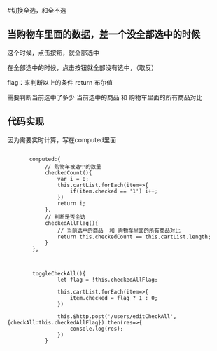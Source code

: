 #切换全选，和全不选
## 当购物车里面的数据，差一个没全部选中的时候
这个时候，点击按钮，就全部选中

在全部选中的时候，点击按钮就全部没有选中，（取反）

flag：来判断以上的条件
    return  布尔值

需要判断当前选中了多少
    当前选中的商品  和 购物车里面的所有商品对比

##  代码实现
因为需要实时计算，写在computed里面
```

       computed:{
            // 购物车被选中的数量
            checkedCount(){
                var i = 0;
                this.cartList.forEach(item=>{
                    if(item.checked == '1') i++;
                })
                return i;
            },
            // 判断是否全选
            checkedAllFlag(){
                // 当前选中的商品  和 购物车里面的所有商品对比
                return this.checkedCount == this.cartList.length;
            }
        },

     
```

```   
        toggleCheckAll(){
                let flag = !this.checkedAllFlag;

                this.cartList.forEach(item=>{
                    item.checked = flag ? 1 : 0;
                })

                this.$http.post('/users/editCheckAll',{checkAll:this.checkedAllFlag}).then(res=>{
                    console.log(res);
                })
            }
```